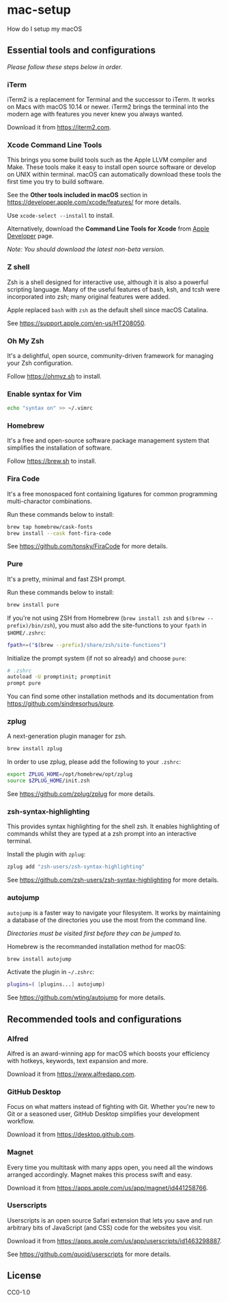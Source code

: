 # mac-setup

How do I setup my macOS

## Essential tools and configurations

_Please follow these steps below in order._

### iTerm

iTerm2 is a replacement for Terminal and the successor to iTerm. It works on Macs with macOS 10.14 or newer. iTerm2 brings the terminal into the modern age with features you never knew you always wanted.

Download it from https://iterm2.com.

### Xcode Command Line Tools

This brings you some build tools such as the Apple LLVM compiler and Make. These tools make it easy to install open source software or develop on UNIX within terminal. macOS can automatically download these tools the first time you try to build software.

See the **Other tools included in macOS** section in https://developer.apple.com/xcode/features/ for more details.

Use `xcode-select --install` to install.

Alternatively, download the **Command Line Tools for Xcode** from [Apple Developer](https://developer.apple.com/download/all/) page.

_Note: You should download the latest non-beta version._

### Z shell

Zsh is a shell designed for interactive use, although it is also a powerful scripting language. Many of the useful features of bash, ksh, and tcsh were incorporated into zsh; many original features were added.

Apple replaced `bash` with `zsh` as the default shell since macOS Catalina.

See https://support.apple.com/en-us/HT208050.

### Oh My Zsh

It's a delightful, open source, community-driven framework for managing your Zsh configuration.

Follow https://ohmyz.sh to install.

### Enable syntax for Vim

```sh
echo "syntax on" >> ~/.vimrc
```

### Homebrew

It's a free and open-source software package management system that simplifies the installation of software.

Follow https://brew.sh to install.

### Fira Code

It's a free monospaced font containing ligatures for common programming multi-charactor combinations.

Run these commands below to install:

```sh
brew tap homebrew/cask-fonts
brew install --cask font-fira-code
```

See https://github.com/tonsky/FiraCode for more details.

### Pure

It's a pretty, minimal and fast ZSH prompt.

Run these commands below to install:

```sh
brew install pure
```

If you're not using ZSH from Homebrew (`brew install zsh` and `$(brew --prefix)/bin/zsh`), you must also add the site-functions to your `fpath` in `$HOME/.zshrc`:

```sh
fpath+=("$(brew --prefix)/share/zsh/site-functions")
```

Initialize the prompt system (if not so already) and choose `pure`:

```sh
# .zshrc
autoload -U promptinit; promptinit
prompt pure
```

You can find some other installation methods and its documentation from https://github.com/sindresorhus/pure.
### zplug

A next-generation plugin manager for zsh.

```sh
brew install zplug
```

In order to use zplug, please add the following to your `.zshrc`:

```sh
export ZPLUG_HOME=/opt/homebrew/opt/zplug
source $ZPLUG_HOME/init.zsh
```

See https://github.com/zplug/zplug for more details.

### zsh-syntax-highlighting

This provides syntax highlighting for the shell zsh. It enables highlighting of commands whilst they are typed at a zsh prompt into an interactive terminal.

Install the plugin with `zplug`:

```sh
zplug add "zsh-users/zsh-syntax-highlighting"
```

See https://github.com/zsh-users/zsh-syntax-highlighting for more details.

### autojump

`autojump` is a faster way to navigate your filesystem. It works by maintaining a database of the directories you use the most from the command line.

_Directories must be visited first before they can be jumped to._

Homebrew is the recommanded installation method for macOS:

```sh
brew install autojump
```

Activate the plugin in `~/.zshrc`:

```sh
plugins=( [plugins...] autojump)
```

See https://github.com/wting/autojump for more details.

## Recommended tools and configurations

### Alfred

Alfred is an award-winning app for macOS which boosts your efficiency with hotkeys, keywords, text expansion and more.

Download it from https://www.alfredapp.com.

### GitHub Desktop

Focus on what matters instead of fighting with Git. Whether you're new to Git or a seasoned user, GitHub Desktop simplifies your development workflow.

Download it from https://desktop.github.com.

### Magnet

Every time you multitask with many apps open, you need all the windows arranged accordingly. Magnet makes this process swift and easy.

Download it from https://apps.apple.com/us/app/magnet/id441258766.

### Userscripts

Userscripts is an open source Safari extension that lets you save and run arbitrary bits of JavaScript (and CSS) code for the websites you visit.

Download it from https://apps.apple.com/us/app/userscripts/id1463298887.

See https://github.com/quoid/userscripts for more details.

## License

CC0-1.0
